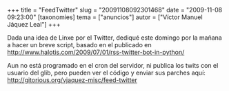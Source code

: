 +++
title = "FeedTwitter"
slug = "20091108092301468"
date = "2009-11-08 09:23:00"
[taxonomies]
tema = ["anuncios"]
autor = ["Víctor Manuel Jáquez Leal"]
+++

Dada una idea de Linxe por el Twitter, dediqué este domingo por la
mañana a hacer un breve script, basado en el publicado en
<a href="http://www.halotis.com/2009/07/01/rss-twitter-bot-in-python/">http://www.halotis.com/2009/07/01/rss-twitter-bot-in-python/</a>

Aun no está programado en el cron del servidor, ni publica los twits con
el usuario del glib, pero pueden ver el código y enviar sus parches
aquí:
<a href="http://gitorious.org/vjaquez-misc/feed-twitter">http://gitorious.org/vjaquez-misc/feed-twitter</a>

